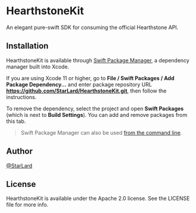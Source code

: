 # HearthstoneKit

An elegant pure-swift SDK for consuming the official Hearthstone API.

## Installation

HearthstoneKit is available through [Swift Package Manager](https://swift.org/package-manager/), a dependency manager built into Xcode.

If you are using Xcode 11 or higher, go to **File / Swift Packages / Add Package Dependency...** and enter package repository URL **https://github.com/StarLard/HearthstoneKit.git**, then follow the instructions.

To remove the dependency, select the project and open **Swift Packages** (which is next to **Build Settings**). You can add and remove packages from this tab.

> Swift Package Manager can also be used [from the command line](https://swift.org/package-manager/).

## Author

[@StarLard](https://twitter.com/CalebFriden)

## License

HearthstoneKit is available under the Apache 2.0 license. See the LICENSE file for more info.
